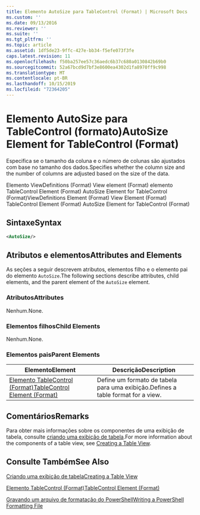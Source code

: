 ```yaml
---
title: Elemento AutoSize para TableControl (Format) | Microsoft Docs
ms.custom: ''
ms.date: 09/13/2016
ms.reviewer: ''
ms.suite: ''
ms.tgt_pltfrm: ''
ms.topic: article
ms.assetid: 1df5de23-9ffc-427e-bb34-f5efe073f3fe
caps.latest.revision: 11
ms.openlocfilehash: f50ba257ee57c36aedc6b37c680a0130842b69b0
ms.sourcegitcommit: 52a67bcd9d7bf3e8600ea4302d1fa8970ff9c998
ms.translationtype: MT
ms.contentlocale: pt-BR
ms.lasthandoff: 10/15/2019
ms.locfileid: "72364205"
---
```

# <a name="autosize-element-for-tablecontrol-format"></a><span data-ttu-id="19bff-102">Elemento AutoSize para TableControl (formato)</span><span class="sxs-lookup"><span data-stu-id="19bff-102">AutoSize Element for TableControl (Format)</span></span>

<span data-ttu-id="19bff-103">Especifica se o tamanho da coluna e o número de colunas são ajustados com base no tamanho dos dados.</span><span class="sxs-lookup"><span data-stu-id="19bff-103">Specifies whether the column size and the number of columns are adjusted based on the size of the data.</span></span>

<span data-ttu-id="19bff-104">Elemento ViewDefinitions (Format) View element (Format) elemento TableControl Element (Format) AutoSize Element for TableControl (Format)</span><span class="sxs-lookup"><span data-stu-id="19bff-104">ViewDefinitions Element (Format) View Element (Format) TableControl Element (Format) AutoSize Element for TableControl (Format)</span></span>

## <a name="syntax"></a><span data-ttu-id="19bff-105">Sintaxe</span><span class="sxs-lookup"><span data-stu-id="19bff-105">Syntax</span></span>

```xml
<AutoSize/>
```

## <a name="attributes-and-elements"></a><span data-ttu-id="19bff-106">Atributos e elementos</span><span class="sxs-lookup"><span data-stu-id="19bff-106">Attributes and Elements</span></span>

<span data-ttu-id="19bff-107">As seções a seguir descrevem atributos, elementos filho e o elemento pai do elemento `AutoSize`.</span><span class="sxs-lookup"><span data-stu-id="19bff-107">The following sections describe attributes, child elements, and the parent element of the `AutoSize` element.</span></span>

### <a name="attributes"></a><span data-ttu-id="19bff-108">Atributos</span><span class="sxs-lookup"><span data-stu-id="19bff-108">Attributes</span></span>

<span data-ttu-id="19bff-109">Nenhum.</span><span class="sxs-lookup"><span data-stu-id="19bff-109">None.</span></span>

### <a name="child-elements"></a><span data-ttu-id="19bff-110">Elementos filhos</span><span class="sxs-lookup"><span data-stu-id="19bff-110">Child Elements</span></span>

<span data-ttu-id="19bff-111">Nenhum.</span><span class="sxs-lookup"><span data-stu-id="19bff-111">None.</span></span>

### <a name="parent-elements"></a><span data-ttu-id="19bff-112">Elementos pais</span><span class="sxs-lookup"><span data-stu-id="19bff-112">Parent Elements</span></span>

|<span data-ttu-id="19bff-113">Elemento</span><span class="sxs-lookup"><span data-stu-id="19bff-113">Element</span></span>|<span data-ttu-id="19bff-114">Descrição</span><span class="sxs-lookup"><span data-stu-id="19bff-114">Description</span></span>|
|-------------|-----------------|
|[<span data-ttu-id="19bff-115">Elemento TableControl (Format)</span><span class="sxs-lookup"><span data-stu-id="19bff-115">TableControl Element (Format)</span></span>](./tablecontrol-element-format.md)|<span data-ttu-id="19bff-116">Define um formato de tabela para uma exibição.</span><span class="sxs-lookup"><span data-stu-id="19bff-116">Defines a table format for a view.</span></span>|

## <a name="remarks"></a><span data-ttu-id="19bff-117">Comentários</span><span class="sxs-lookup"><span data-stu-id="19bff-117">Remarks</span></span>

<span data-ttu-id="19bff-118">Para obter mais informações sobre os componentes de uma exibição de tabela, consulte [criando uma exibição de tabela](./creating-a-table-view.md).</span><span class="sxs-lookup"><span data-stu-id="19bff-118">For more information about the components of a table view, see [Creating a Table View](./creating-a-table-view.md).</span></span>

## <a name="see-also"></a><span data-ttu-id="19bff-119">Consulte Também</span><span class="sxs-lookup"><span data-stu-id="19bff-119">See Also</span></span>

[<span data-ttu-id="19bff-120">Criando uma exibição de tabela</span><span class="sxs-lookup"><span data-stu-id="19bff-120">Creating a Table View</span></span>](./creating-a-table-view.md)

[<span data-ttu-id="19bff-121">Elemento TableControl (Format)</span><span class="sxs-lookup"><span data-stu-id="19bff-121">TableControl Element (Format)</span></span>](./tablecontrol-element-format.md)

[<span data-ttu-id="19bff-122">Gravando um arquivo de formatação do PowerShell</span><span class="sxs-lookup"><span data-stu-id="19bff-122">Writing a PowerShell Formatting File</span></span>](./writing-a-powershell-formatting-file.md)
